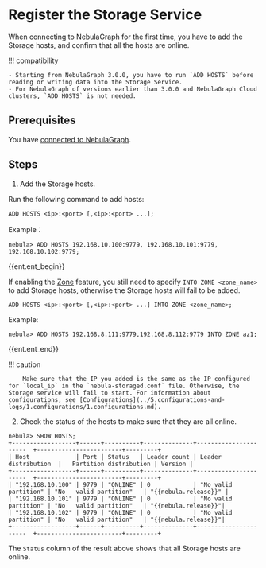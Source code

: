 # Register the Storage Service

When connecting to NebulaGraph for the first time, you have to add the Storage hosts, and confirm that all the hosts are online.

!!! compatibility

    - Starting from NebulaGraph 3.0.0, you have to run `ADD HOSTS` before reading or writing data into the Storage Service.
    - For NebulaGraph of versions earlier than 3.0.0 and NebulaGraph Cloud clusters, `ADD HOSTS` is not needed. 

## Prerequisites

You have [connected to NebulaGraph](3.connect-to-nebula-graph.md).

## Steps

1. Add the Storage hosts.

  Run the following command to add hosts:

  ```ngql
  ADD HOSTS <ip>:<port> [,<ip>:<port> ...];
  ```

  Example：

  ```ngql
  nebula> ADD HOSTS 192.168.10.100:9779, 192.168.10.101:9779, 192.168.10.102:9779;
  ```

  {{ent.ent_begin}}

  If enabling the [Zone](../4.deployment-and-installation/5.zone.md) feature, you still need to specify `INTO ZONE <zone_name>` to add Storage hosts, otherwise the Storage hosts will fail to be added. 

  ```ngql
  ADD HOSTS <ip>:<port> [,<ip>:<port> ...] INTO ZONE <zone_name>;
  ```
  
  Example:

  ```ngql
  nebula> ADD HOSTS 192.168.8.111:9779,192.168.8.112:9779 INTO ZONE az1;
  ```
  {{ent.ent_end}}

  !!! caution

        Make sure that the IP you added is the same as the IP configured for `local_ip` in the `nebula-storaged.conf` file. Otherwise, the Storage service will fail to start. For information about configurations, see [Configurations](../5.configurations-and-logs/1.configurations/1.configurations.md).  

2. Check the status of the hosts to make sure that they are all online.

  ```ngql
  nebula> SHOW HOSTS;
  +------------------+------+----------+--------------+----------------------  +------------------------+---------+
  | Host             | Port | Status   | Leader count | Leader distribution  |   Partition distribution | Version |
  +------------------+------+----------+--------------+----------------------  +------------------------+---------+
  | "192.168.10.100" | 9779 | "ONLINE" | 0            | "No valid partition" | "No   valid partition"   | "{{nebula.release}}" |
  | "192.168.10.101" | 9779 | "ONLINE" | 0            | "No valid partition" | "No   valid partition"   | "{{nebula.release}}"|
  | "192.168.10.102" | 9779 | "ONLINE" | 0            | "No valid partition" | "No   valid partition"   | "{{nebula.release}}"|
  +------------------+------+----------+--------------+----------------------  +------------------------+---------+
  ```

  The `Status` column of the result above shows that all Storage hosts are online.
